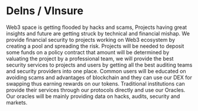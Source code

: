 # DeIns / VInsure

Web3 space is getting flooded by hacks and scams, Projects having great insights and future are getting struck by technical and financial mishap. We provide financial security to projects working on Web3 ecosystem by creating a pool and spreading the risk. Projects will be needed to deposit some funds on a policy contract that amount will be determined by valuating the project by a professional team, we will provide the best security services to projects and users by getting all the best auditing teams and security providers into one place. Common users will be educated on avoiding scams and advantages of blockchain and they can use our DEX for swapping thus earning rewards on our tokens. Traditional institutions can provide their services through our protocols directly and use our Oracles. Our oracles will be mainly providing data on hacks, audits, security and markets.


